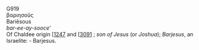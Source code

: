 <body>
  <p>G919<br>  βαριησοῦς  <br> Bariēsous  <br><i>bar-ee-ay-sooce‘ </i><br>Of Chaldee origin [<a href="h1247.htm">1247</a>  and [<a href="h3091.htm">3091</a> ; <i>son</i> <i>of</i> <i>Jesus</i> (or <i>Joshua</i>); <i>Barjesus</i>, an Israelite: - Barjesus.<br></p>
 </body>